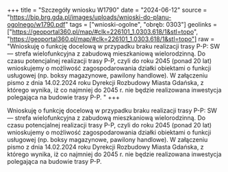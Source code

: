 +++
title = "Szczegóły wniosku W1790"
date = "2024-06-12"
source = "https://bip.brg.gda.pl/images/uploads/wnioski-do-planu-ogolnego/w1790.pdf"
tags = ["wnioski-ogolne", "obręb: 0303"]
geolinks = ["https://geoportal360.pl/map/#clk=226101_1.0303.618/1&stl=topo", "https://geoportal360.pl/map/#clk=226101_1.0303.618/1&stl=topo"]
raw = "Wnioskuję o funkcję docelową w przypadku braku realizacji trasy P-P: SW — strefa wielofunkcyjna z zabudową mieszkaniową wielorodzinną. Do czasu potencjalnej realizacji trasy P-P, czyli do roku 2045 (ponad 20 lat) wnioskujemy o możliwość zagospodarowania działki obiektami o funkcji usługowej (np. boksy magazynowe, pawilony handlowe). W załączeniu pismo z dnia 14.02.2024 roku Dyrekcji Rozbudowy Miasta Gdańska, z którego wynika, iż co najmniej do 2045 r. nie będzie realizowana inwestycja polegająca na budowie trasy P-P. "
+++

Wnioskuję o funkcję docelową w przypadku braku realizacji trasy P-P: SW — strefa wielofunkcyjna
z zabudową mieszkaniową wielorodzinną.
Do czasu potencjalnej realizacji trasy P-P, czyli do roku 2045 (ponad 20 lat) wnioskujemy o możliwość
zagospodarowania działki obiektami o funkcji usługowej (np. boksy magazynowe, pawilony
handlowe).
W załączeniu pismo z dnia 14.02.2024 roku Dyrekcji Rozbudowy Miasta Gdańska, z którego wynika, iż
co najmniej do 2045 r. nie będzie realizowana inwestycja polegająca na budowie trasy P-P.




